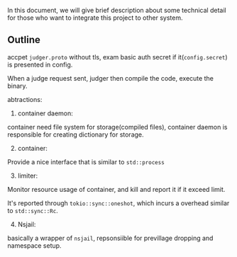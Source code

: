 In this document, we will give brief description about some technical detail for those who want to integrate this project to other system.

## Outline

accpet ``judger.proto`` without tls, exam basic auth secret if it(``config.secret``) is presented in config.

When a judge request sent, judger then compile the code, execute the binary.

abtractions:

1. container daemon:

container need file system for storage(compiled files), container daemon is responsible for creating dictionary for storage.

2. container:

Provide a nice interface that is similar to ``std::process``

3. limiter:

Monitor resource usage of container, and kill and report it if it exceed limit.

It's reported through ``tokio::sync::oneshot``, which incurs a overhead similar to ``std::sync::Rc``.

4. Nsjail:

basically a wrapper of ``nsjail``, repsonsiible for previllage dropping and namespace setup.
